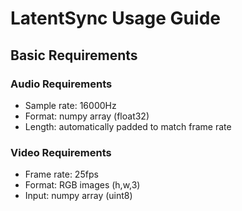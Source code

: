 # LatentSync Usage Guide

## Basic Requirements

### Audio Requirements
- Sample rate: 16000Hz
- Format: numpy array (float32)
- Length: automatically padded to match frame rate

### Video Requirements
- Frame rate: 25fps
- Format: RGB images (h,w,3)
- Input: numpy array (uint8)

